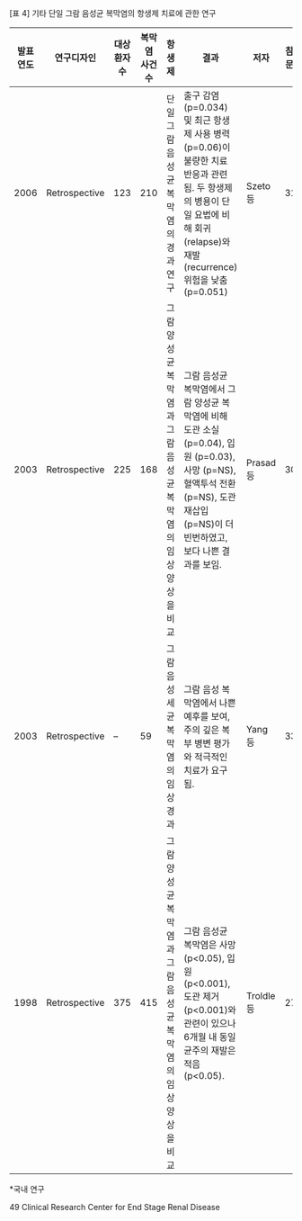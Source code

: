 [표 4] 기타 단일 그람 음성균 복막염의 항생제 치료에 관한 연구

| 발표연도 | 연구디자인 | 대상 환자수 | 복막염 사건수 | 항생제 | 결과 | 저자 | 참고문헌 |
|---|---|---|---|---|---|---|---|
| 2006 | Retrospective | 123 | 210 | 단일 그람 음성균 복막염의 경과 연구 | 출구 감염 (p=0.034) 및 최근 항생제 사용 병력 (p=0.06)이 불량한 치료 반응과 관련됨. 두 항생제의 병용이 단일 요법에 비해 회귀(relapse)와 재발(recurrence) 위험을 낮춤 (p=0.051) | Szeto 등 | 31 |
| 2003 | Retrospective | 225 | 168 | 그람 양성균 복막염과 그람 음성균 복막염의 임상 양상을 비교 | 그람 음성균 복막염에서 그람 양성균 복막염에 비해 도관 소실 (p=0.04), 입원 (p=0.03), 사망 (p=NS), 혈액투석 전환 (p=NS), 도관 재삽입 (p=NS)이 더 빈번하였고, 보다 나쁜 결과를 보임. | Prasad 등 | 30 |
| 2003 | Retrospective | – | 59 | 그람음성 세균 복막염의 임상 경과 | 그람 음성 복막염에서 나쁜 예후를 보여, 주의 깊은 복부 병변 평가와 적극적인 치료가 요구됨. | Yang 등 | 33* |
| 1998 | Retrospective | 375 | 415 | 그람 양성균 복막염과 그람 음성균 복막염의 임상 양상을 비교 | 그람 음성균 복막염은 사망 (p<0.05), 입원 (p<0.001), 도관 제거 (p<0.001)와 관련이 있으나 6개월 내 동일 균주의 재발은 적음 (p<0.05). | Troldle 등 | 27 |

*국내 연구

<PAGE>49
Clinical Research Center for End Stage Renal Disease